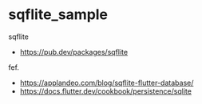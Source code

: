 # sqflite_sample

sqflite
- https://pub.dev/packages/sqflite

fef.
- https://applandeo.com/blog/sqflite-flutter-database/
- https://docs.flutter.dev/cookbook/persistence/sqlite

